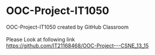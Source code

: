 # OOC-Project-IT1050
OOC-Project-IT1050 created by GitHub Classroom \
\
Please Look at following link \
https://github.com/IT21168468/OOC-Project---CSNE_13_15
